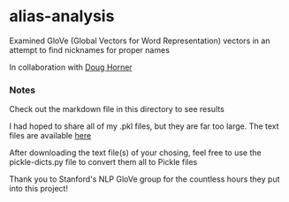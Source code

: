 # alias-analysis

Examined GloVe (Global Vectors for Word Representation) vectors in an attempt to find nicknames for proper names

In collaboration with [Doug Horner](https://github.com/horner)

### Notes

Check out the markdown file in this directory to see results

I had hoped to share all of my .pkl files, but they are far too large. The text files are available [here](https://github.com/stanfordnlp/GloVe)

After downloading the text file(s) of your chosing, feel free to use the pickle-dicts.py file to convert them all to Pickle files

Thank you to Stanford's NLP GloVe group for the countless hours they put into this project!
